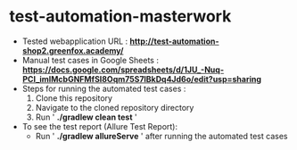 # test-automation-masterwork
- Tested webapplication URL : **http://test-automation-shop2.greenfox.academy/**
- Manual test cases in Google Sheets : **https://docs.google.com/spreadsheets/d/1JU_-Nuq-PCI_imIMcbGNFMfSI8Oqm75S7lBkDq4Jd6o/edit?usp=sharing**
- Steps for running the automated test cases : 
  1. Clone this repository
  2. Navigate to the cloned repository directory
  3. Run  ' **./gradlew clean test** '
- To see the test report (Allure Test Report):
  - Run ' **./gradlew allureServe** ' after running the automated test cases
